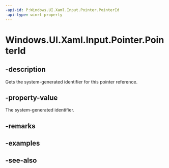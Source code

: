 ```yaml
---
-api-id: P:Windows.UI.Xaml.Input.Pointer.PointerId
-api-type: winrt property
---
```


<!-- Property syntax
public uint PointerId { get; }
-->

# Windows.UI.Xaml.Input.Pointer.PointerId

## -description
Gets the system-generated identifier for this pointer reference.



## -property-value
The system-generated identifier.

## -remarks

## -examples

## -see-also
